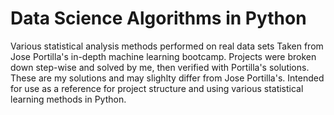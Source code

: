 # Data Science Algorithms in Python
Various statistical analysis methods performed on real data sets Taken from Jose Portilla's in-depth machine learning bootcamp. Projects were broken down step-wise and solved by me, then verified with Portilla's solutions. These are my solutions and may slighlty differ from Jose Portilla's. Intended for use as a reference for project structure and using various statistical learning methods in Python.

